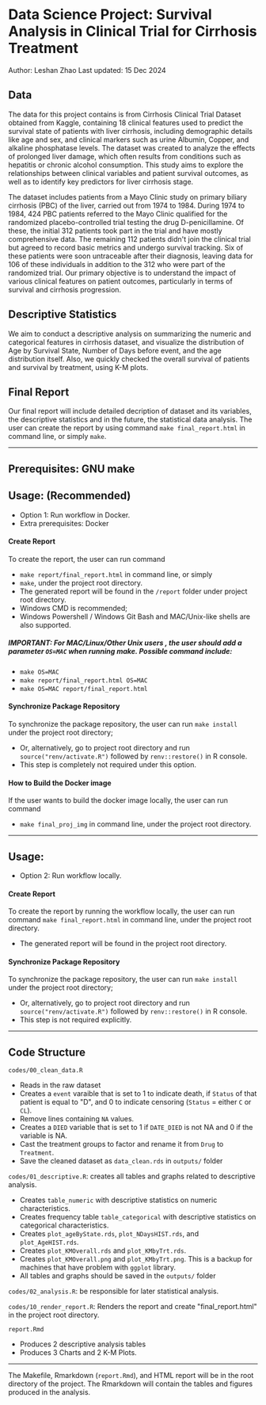 
# Data Science Project: Survival Analysis in Clinical Trial for Cirrhosis Treatment

Author: Leshan Zhao
Last updated: 15 Dec 2024

## Data
The data for this project contains is from Cirrhosis Clinical Trial Dataset obtained from Kaggle, containing 18 clinical features used to predict the survival state of patients with liver cirrhosis, including demographic details like age and sex, and clinical markers such as urine Albumin, Copper, and alkaline phosphatase levels. The dataset was created to analyze the effects of prolonged liver damage, which often results from conditions such as hepatitis or chronic alcohol consumption. This study aims to explore the relationships between clinical variables and patient survival outcomes, as well as to identify key predictors for liver cirrhosis stage.

The dataset includes patients from a Mayo Clinic study on primary biliary cirrhosis (PBC) of the liver, carried out from 1974 to 1984. During 1974 to 1984, 424 PBC patients referred to the Mayo Clinic qualified for the randomized placebo-controlled trial testing the drug D-penicillamine. Of these, the initial 312 patients took part in the trial and have mostly comprehensive data. The remaining 112 patients didn't join the clinical trial but agreed to record basic metrics and undergo survival tracking. Six of these patients were soon untraceable after their diagnosis, leaving data for 106 of these individuals in addition to the 312 who were part of the randomized trial.
Our primary objective is to understand the impact of various clinical features on patient outcomes, particularly in terms of survival and cirrhosis progression.


## Descriptive Statistics
We aim to conduct a descriptive analysis on summarizing the numeric and categorical features in cirrhosis dataset, and visualize the distribution of Age by Survival State, Number of Days before event, and the age distribution itself. Also, we quickly checked the overall survival of patients and survival by treatment, using K-M plots.

## Final Report
Our final report will include detailed decription of dataset and its variables, the descriptive statistics and in the future, the statistical data analysis. The user can create the report by using command `make final_report.html` in command line, or simply `make`.

------------------------------------------------------------------------
Prerequisites: GNU make
------------------------------------------------------------------------

## Usage: (Recommended) 
- Option 1: Run workflow in Docker. 
- Extra prerequisites: Docker

#### Create Report
To create the report, the user can run command 
- `make report/final_report.html` in command line, or simply
- `make`, under the project root directory.
- The generated report will be found in the `/report` folder under  project root directory.
- Windows CMD is recommended; 
- Windows Powershell / Windows Git Bash and MAC/Unix-like shells are also supported.

##### IMPORTANT: For MAC/Linux/Other Unix users , the user should add a parameter `OS=MAC` when running make. Possible command include:
- `make OS=MAC`
- `make report/final_report.html OS=MAC`
- `make OS=MAC report/final_report.html`


#### Synchronize Package Repository
To synchronize the package repository, the user can run `make install` under the project root directory; 
- Or, alternatively, go to project root directory and run `source("renv/activate.R")` followed by `renv::restore()` in R console.
- This step is completely not required under this option.

####  How to Build the Docker image
If the user wants to build the docker image locally, the user can run command 
- `make final_proj_img` in command line, under the project root directory.

------------------------------------------------------------------------

## Usage: 
- Option 2: Run workflow locally.

#### Create Report
To create the report by running the workflow locally, the user can run command `make final_report.html` in command line, under the project root directory.
- The generated report will be found in the project root directory.

#### Synchronize Package Repository
To synchronize the package repository, the user can run `make install` under the project root directory; 
- Or, alternatively, go to project root directory and run `source("renv/activate.R")` followed by `renv::restore()` in R console.
- This step is not required explicitly.


------------------------------------------------------------------------

## Code Structure

`codes/00_clean_data.R`

  - Reads in the raw dataset
  - Creates a `event` varaible that is set to 1 to indicate death, if `Status` of that patient is equal to "D", and 0 to indicate censoring (`Status` = either `C` or `CL`).
  - Remove lines containing `NA` values.
  - Creates a `DIED` variable that is set to 1 if ```DATE_DIED``` is not NA and 0 if the variable is NA.
  - Cast the treatment groups to factor and rename it from `Drug` to `Treatment`.
  - Save the cleaned dataset as `data_clean.rds` in `outputs/` folder

`codes/01_descriptive.R`: creates all tables and graphs related to descriptive analysis.

  - Creates `table_numeric` with descriptive statistics on numeric characteristics.
  - Creates frequency table `table_categorical` with descriptive statistics on categorical characteristics.
  - Creates `plot_ageByState.rds`, `plot_NDaysHIST.rds`, and `plot_AgeHIST.rds`.
  - Creates `plot_KMOverall.rds` and `plot_KMbyTrt.rds`.
  - Creates `plot_KMOverall.png` and `plot_KMbyTrt.png`. This is a backup for machines that have problem with `ggplot` library.
  - All tables and graphs should be saved in the `outputs/` folder

`codes/02_analysis.R`: be responsible for later statistical analysis.

`codes/10_render_report.R`: Renders the report and create "final_report.html" in the project root directory.

`report.Rmd`

  - Produces 2 descriptive analysis tables
  - Produces 3 Charts and 2 K-M Plots.

------------------------------------------------------------------------

 
The Makefile, Rmarkdown (`report.Rmd`), and HTML report will be in the root directory of the project. The Rmarkdown will contain the tables and figures produced in the analysis.




